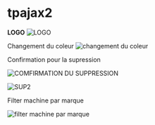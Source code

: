 # tpajax2
**LOGO**
![LOGO](https://github.com/hasnahatti70/tpajax2/assets/127605934/fa9a2906-01d5-4118-b749-c0ebe9ccafeb)

Changement du coleur
![changement du coleur](https://github.com/hasnahatti70/tpajax2/assets/127605934/04e1d249-d878-48a5-8b9d-98cea4903206)


Confirmation pour la  supression

![COMFIRMATION DU SUPPRESSION](https://github.com/hasnahatti70/tpajax2/assets/127605934/68abe057-e87d-435a-87bd-8c075fd399f9)


![SUP2](https://github.com/hasnahatti70/tpajax2/assets/127605934/e302bf08-4922-4b4c-9814-1fddbbb20a94)

Filter machine par marque

![filter machine par marque](https://github.com/hasnahatti70/tpajax2/assets/127605934/ac4a7a70-08f8-4b00-a1c6-34bbf061e758)
